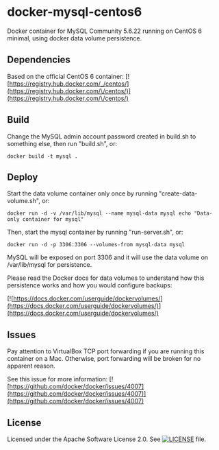 # docker-mysql-centos6 

Docker container for MySQL Community 5.6.22 running on CentOS 6 minimal, using docker data volume persistence.

## Dependencies

Based on the official CentOS 6 container: [![https://registry.hub.docker.com/_/centos/](https://registry.hub.docker.com/\/centos/)](https://registry.hub.docker.com/\/centos/)

## Build

Change the MySQL admin account password created in build.sh to something else, then run "build.sh", or:
```
docker build -t mysql .
```

## Deploy

Start the data volume container only once by running "create-data-volume.sh", or:
```
docker run -d -v /var/lib/mysql --name mysql-data mysql echo "Data-only container for mysql"
```

Then, start the mysql container by running "run-server.sh", or:
```
docker run -d -p 3306:3306 --volumes-from mysql-data mysql
```

MySQL will be exposed on port 3306 and it will use the data volume on /var/lib/mysql for persistence.

Please read the Docker docs for data volumes to understand how this persistence works and how you would configure backups:

[![https://docs.docker.com/userguide/dockervolumes/](https://docs.docker.com/userguide/dockervolumes/)](https://docs.docker.com/userguide/dockervolumes/)

## Issues

Pay attention to VirtualBox TCP port forwarding if you are running this container on a Mac. Otherwise, port forwarding will be broken for no apparent reason.

See this issue for more information: [![https://github.com/docker/docker/issues/4007](https://github.com/docker/docker/issues/4007)](https://github.com/docker/docker/issues/4007)

## License

Licensed under the Apache Software License 2.0. See [![LICENSE](LICENSE)](LICENSE) file.

